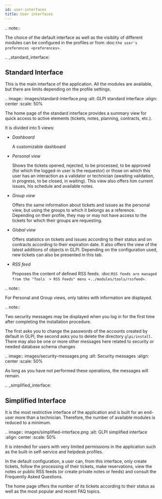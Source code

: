 ```yaml
---
id: user-interfaces
title: User interfaces
---
```

.. note::

   The choice of the default interface as well as the visiblity of different modules can be configured in the profiles or from :doc:`the user's preferences <preferences>`.

.. _standard_interface:

Standard Interface
------------------

This is the main interface of the application. All the modules are available, but there are limits depending on the profile settings.

.. image:: images/standard-interface.png
   :alt: GLPI standard interface
   :align: center
   :scale: 50%


The home page of the standard interface provides a summary view for quick access to active elements (tickets, notes, planning, contracts, etc.).

It is divided into 5 views:

* *Dashboard*

   A customizable dashboard
* *Personal view*

   Shows the tickets opened, rejected, to be processed, to be approved (for which the logged-in user is the requestor) or those on which this user has an interaction as a validator or technician (awaiting validation, in progress, to be closed, in waiting). This view also offers him current issues, his schedule and available notes.
* *Group view*

   Offers the same information about tickets and issues as the personal view, but using the groups to which it belongs as a reference. Depending on their profile, they may or may not have access to the tickets for which their groups are requesting.

* *Global view*

   Offers statistics on tickets and issues according to their status and on contracts according to their expiration date. It also offers the view of the latest additions of objects in GLPI. Depending on the configuration used, new tickets can also be presented in this tab.

* *RSS feed*

   Proposes the content of defined RSS feeds. :doc:`RSS feeds are managed from the "Tools  > RSS Feeds" menu <../modules/tools/rssfeed>`.

.. note::

   For Personal and Group views, only tables with information are displayed.

.. note::

   Two security messages may be displayed when you log in for the first time after completing the installation procedure.

   The first asks you to change the passwords of the accounts created by default in GLPI, the second asks you to delete the directory ``glpi/install``.
   There may also be one or more other messages here related to security or needed database schema changes

   .. image:: images/security-messages.png
      :alt: Security messages
      :align: center
      :scale: 50%

   As long as you have not performed these operations, the messages will remain.

.. _simplified_interface:

Simplified Interface
--------------------

It is the most restrictive interface of the application and is built for an end-user more than a technician. Therefore, the number of available modules is reduced to a minimum.

.. image:: images/simplified-interface.png
   :alt: GLPI simplified interface
   :align: center
   :scale: 50%

It is intended for users with very limited permissions in the application such as the built-in self-service and helpdesk profiles.

In the default configuration, a user can, from this interface, only create tickets, follow the processing of their tickets, make reservations, view the notes or public RSS feeds (or create private notes or feeds) and consult the Frequently Asked Questions.

The home page offers the number of its tickets according to their status as well as the most popular and recent FAQ topics.
